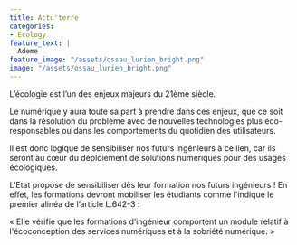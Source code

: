 ```yaml
---
title: Actu'terre
categories:
- Ecology
feature_text: |
  Ademe
feature_image: "/assets/ossau_lurien_bright.png"
image: "/assets/ossau_lurien_bright.png"
---
```


L’écologie est l’un des enjeux majeurs du 21ème siècle. 

Le numérique y aura toute sa part à prendre dans ces enjeux, que ce soit dans la résolution du problème avec de nouvelles technologies plus éco-responsables ou dans les comportements du quotidien des utilisateurs. 

Il est donc logique de sensibiliser nos futurs ingénieurs à ce lien, car ils seront au cœur du déploiement de solutions numériques pour des usages écologiques.

L’Etat propose de sensibiliser dès leur formation nos futurs ingénieurs ! En effet, les formations devront mobiliser les étudiants comme l'indique le premier alinéa de l’article L.642-3 :

« Elle vérifie que les formations d’ingénieur comportent un module relatif à l'écoconception des services numériques et à la sobriété numérique. »
